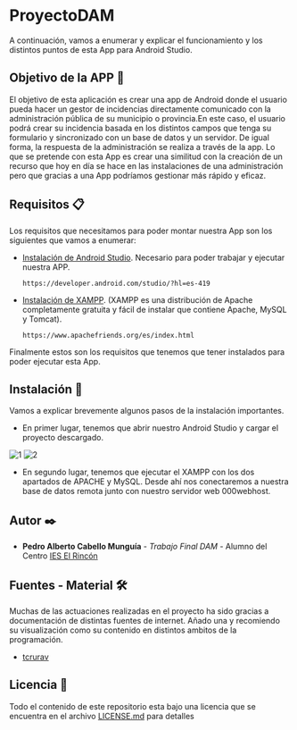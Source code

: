 # ProyectoDAM

  A continuación, vamos a enumerar y explicar el funcionamiento y los distintos puntos de esta App para Android Studio.

## Objetivo de la APP 🚀
  El objetivo de esta aplicación es crear una app de Android donde el usuario pueda hacer un gestor de incidencias directamente comunicado
  con la administración pública de su municipio o provincia.En este caso, el usuario podrá crear su incidencia basada en los distintos
  campos que tenga su formulario y sincronizado con un base de datos y un servidor. De igual forma, la respuesta de la administración 
  se realiza a través de la app.
  Lo que se pretende con esta App es crear una similitud con la creación de un recurso que hoy en día se hace en las instalaciones de 
  una administración pero que gracias a una App podríamos gestionar más rápido y eficaz.
  
## Requisitos 📋
  Los requisitos que necesitamos para poder montar nuestra App son los siguientes que vamos a enumerar:
  - [Instalación de Android Studio][1]. Necesario para poder trabajar y ejecutar nuestra APP.
    ```
    https://developer.android.com/studio/?hl=es-419
    ```
    
  - [Instalación de XAMPP][3]. (XAMPP es una distribución de Apache completamente gratuita y fácil de instalar 
    que contiene Apache, MySQL y Tomcat).
    
    ```
    https://www.apachefriends.org/es/index.html
    ```
  Finalmente estos son los requisitos que tenemos que tener instalados para poder ejecutar esta App.
## Instalación 🔧
  Vamos a explicar brevemente algunos pasos de la instalación importantes.
  
  - En primer lugar, tenemos que abrir nuestro Android Studio y cargar el proyecto descargado.
  
  ![1](https://user-images.githubusercontent.com/43642790/52635824-d98de900-2ec2-11e9-9172-9302f6e59953.PNG)
  ![2](https://user-images.githubusercontent.com/43642790/52635860-f3c7c700-2ec2-11e9-997b-5c32a7dd341c.PNG)

  - En segundo lugar, tenemos que ejecutar el XAMPP con los dos apartados de APACHE y MySQL. Desde ahí nos conectaremos a
  nuestra base de datos remota junto con nuestro servidor web 000webhost.
  
  


  
  

## Autor ✒️

  -  **Pedro Alberto Cabello Munguía** - *Trabajo Final DAM* - Alumno del Centro [IES El Rincón](www.ieselrincon.org/)
  
  
## Fuentes - Material 🛠️

  Muchas de las actuaciones realizadas en el proyecto ha sido gracias a documentación de distintas fuentes de internet. Añado una y
  recomiendo su visualización como su contenido en distintos ambitos de la programación.
  
  - [tcrurav][4]

## Licencia 📄

   Todo el contenido de este repositorio esta bajo una licencia que se encuentra en el archivo
   [LICENSE.md](LICENSE.md) para detalles



[1]: https://developer.android.com/studio/?hl=es-419
[2]: https://netbeans.org/
[3]: https://www.apachefriends.org/es/index.html
[4]: https://www.youtube.com/user/tcrurav/feed
